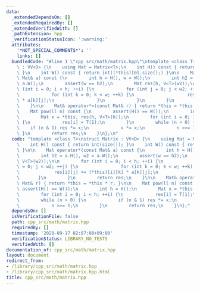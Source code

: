 ```yaml
---
data:
  _extendedDependsOn: []
  _extendedRequiredBy: []
  _extendedVerifiedWith: []
  _pathExtension: hpp
  _verificationStatusIcon: ':warning:'
  attributes:
    '*NOT_SPECIAL_COMMENTS*': ''
    links: []
  bundledCode: "#line 1 \"cpp_src/math/matrix.hpp\"\ntemplate <class T>\nstruct Matrix\
    \ : VV<D> {\n    using Mat = Matrix<T>;\n    int H() const { return int(size());\
    \ }\n    int W() const { return int((*this)[0].size();) }\n\n    Mat operator*(const\
    \ Mat& a) const {\n        int h = H(), w = W();\n        int h2 = a.H(), w2 =\
    \ a.W();\n        assert(w == h2);\n        Mat res(h, V<T>(w2));\n\n        for\
    \ (int i = 0; i < h; ++i) {\n            for (int j = 0; j < w2; ++j) {\n    \
    \            for (int k = 0; k < w; ++k) {\n                    res[i][j] += (*this)[i][k]\
    \ * a[k][j];\n                }\n            }\n        }\n        return res;\n\
    \    }\n\n    Mat& operator*=(const Mat& r) { return *this = *this * r; }\n\n\
    \    Mat pow(ll n) const {\n        assert(H() == W());\n        int h = H();\n\
    \        Mat x = *this, res(h, V<T>(h));\n        for (int i = 0; i < h; ++i)\
    \ {\n            res[i] = T(1);\n        }\n        while (n > 0) {\n        \
    \    if (n & 1) res *= x;\n            x *= x;\n            n >>= 1;\n       \
    \ }\n        return res;\n    }\n};\n"
  code: "template <class T>\nstruct Matrix : VV<D> {\n    using Mat = Matrix<T>;\n\
    \    int H() const { return int(size()); }\n    int W() const { return int((*this)[0].size();)\
    \ }\n\n    Mat operator*(const Mat& a) const {\n        int h = H(), w = W();\n\
    \        int h2 = a.H(), w2 = a.W();\n        assert(w == h2);\n        Mat res(h,\
    \ V<T>(w2));\n\n        for (int i = 0; i < h; ++i) {\n            for (int j\
    \ = 0; j < w2; ++j) {\n                for (int k = 0; k < w; ++k) {\n       \
    \             res[i][j] += (*this)[i][k] * a[k][j];\n                }\n     \
    \       }\n        }\n        return res;\n    }\n\n    Mat& operator*=(const\
    \ Mat& r) { return *this = *this * r; }\n\n    Mat pow(ll n) const {\n       \
    \ assert(H() == W());\n        int h = H();\n        Mat x = *this, res(h, V<T>(h));\n\
    \        for (int i = 0; i < h; ++i) {\n            res[i] = T(1);\n        }\n\
    \        while (n > 0) {\n            if (n & 1) res *= x;\n            x *= x;\n\
    \            n >>= 1;\n        }\n        return res;\n    }\n};"
  dependsOn: []
  isVerificationFile: false
  path: cpp_src/math/matrix.hpp
  requiredBy: []
  timestamp: '2020-09-17 02:07:00+09:00'
  verificationStatus: LIBRARY_NO_TESTS
  verifiedWith: []
documentation_of: cpp_src/math/matrix.hpp
layout: document
redirect_from:
- /library/cpp_src/math/matrix.hpp
- /library/cpp_src/math/matrix.hpp.html
title: cpp_src/math/matrix.hpp
---
```

